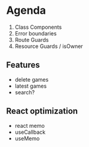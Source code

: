 # Agenda

1. Class Components
2. Error boundaries
3. Route Guards
4. Resource Guards / isOwner


 ## Features
 * delete games
 * latest games
 * search?

## React optimization
 * react memo
 * useCallback
 * useMemo
 
